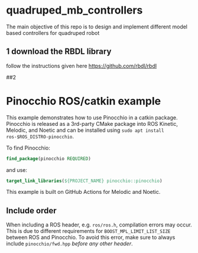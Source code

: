 # quadruped_mb_controllers
The main objective of this repo is to design and implement different model based controllers for quadruped robot                                                                                                                                                                                      
## 1 download the RBDL library 
follow the instructions given here
https://github.com/rbdl/rbdl

##2
# Pinocchio ROS/catkin example

This example demonstrates how to use Pinocchio in a catkin package. Pinocchio is released as a 3rd-party CMake package into ROS Kinetic, Melodic, and Noetic and can be installed using `sudo apt install ros-$ROS_DISTRO-pinocchio`.

To find Pinocchio:
```cmake
find_package(pinocchio REQUIRED)
```

and use:
```cmake
target_link_libraries(${PROJECT_NAME} pinocchio::pinocchio)
```

This example is built on GitHub Actions for Melodic and Noetic.

## Include order

When including a ROS header, e.g. `ros/ros.h`, compilation errors may occur. This is due to different requirements for `BOOST_MPL_LIMIT_LIST_SIZE` between ROS and Pinocchio. To avoid this error, make sure to always include `pinocchio/fwd.hpp` _before any other header_.